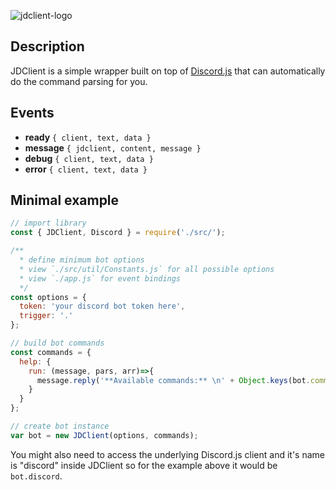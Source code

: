 ![jdclient-logo](https://i.ibb.co/h13RjW8/jdclientjs.png)

## Description
JDClient is a simple wrapper built on top of [Discord.js](https://discord.js.org/) that can automatically do the command parsing for you.

## Events
- **ready** `{ client, text, data }`
- **message** `{ jdclient, content, message }`
- **debug** `{ client, text, data }`
- **error** `{ client, text, data }`

## Minimal example
```javascript
// import library
const { JDClient, Discord } = require('./src/');

/**
  * define minimum bot options
  * view `./src/util/Constants.js` for all possible options
  * view `./app.js` for event bindings
  */
const options = {
  token: 'your discord bot token here',
  trigger: '.'
};

// build bot commands
const commands = {
  help: {
    run: (message, pars, arr)=>{
      message.reply('**Available commands:** \n' + Object.keys(bot.commands).join(', '))
    }
  }
};

// create bot instance
var bot = new JDClient(options, commands);
```
You might also need to access the underlying Discord.js client and it's name is "discord" inside JDClient so for the example above it would be ``bot.discord``.
